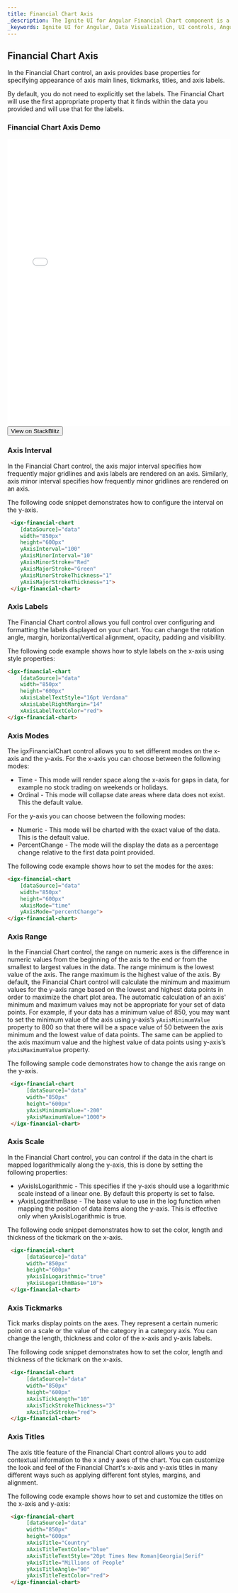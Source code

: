 ```yaml
---
title: Financial Chart Axis
_description: The Ignite UI for Angular Financial Chart component is a touch-enabled, highly performant, lightweight charting control that makes visualizing financial data a breeze.
_keywords: Ignite UI for Angular, Data Visualization, UI controls, Angular widgets, web widgets, UI widgets, Angular, Native Angular Components Suite, Native Angular Controls, Native Angular Components Library, Angular Chart component, Angular Financial Chart component, Angular Chart controls, Angular Financial Chart controls, Data Visualization
---
```

## Financial Chart Axis 

In the Financial Chart control, an axis provides base properties for specifying appearance of axis main lines, tickmarks, titles, and axis labels. 

By default, you do not need to explicitly set the labels. The Financial Chart will use the first appropriate property that it finds within the data you provided and will use that for the labels. 

### Financial Chart Axis Demo

<div class="sample-container" style="height: 650px">
    <iframe id="financial-chart-axis-sample-iframe" src='{environment:demosBaseUrl}/financial-chart-axis-sample' width="100%" height="100%" seamless frameBorder="0" onload="onSampleIframeContentLoaded(this);"></iframe>
</div>
<div>
    <button data-localize="stackblitz" class="stackblitz-btn"   data-iframe-id="financial-chart-axis-sample-iframe" data-demos-base-url="{environment:demosBaseUrl}">View on StackBlitz
    </button>
</div>

<div class="divider--half"></div>

### Axis Interval
In the Financial Chart control, the axis major interval specifies how frequently major gridlines and axis labels are rendered on an axis. Similarly, axis minor interval specifies how frequently minor gridlines are rendered on an axis.

The following code snippet demonstrates how to configure the interval on the y-axis.

```html
 <igx-financial-chart
    [dataSource]="data"
    width="850px"
    height="600px"
    yAxisInterval="100"
    yAxisMinorInterval="10" 
    yAxisMinorStroke="Red"    
    yAxisMajorStroke="Green"  
    yAxisMinorStrokeThickness="1"
    yAxisMajorStrokeThickness="1">
 </igx-financial-chart>
```
<div class="divider--half"></div>

### Axis Labels 
The Financial Chart control allows you full control over configuring and formatting the labels displayed on your chart. You can change the rotation angle, margin, horizontal/vertical alignment, opacity, padding and visibility. 

The following code example shows how to style labels on the x-axis using style properties:

```html
<igx-financial-chart
    [dataSource]="data"
    width="850px"
    height="600px"
    xAxisLabelTextStyle="16pt Verdana"
    xAxisLabelRightMargin="14"
    xAxisLabelTextColor="red">
</igx-financial-chart>
```
<div class="divider--half"></div>

### Axis Modes 
The igxFinancialChart control allows you to set different modes on the x-axis and the y-axis. 
For the x-axis you can choose between the following modes:
- Time - This mode will render space along the x-axis for gaps in data, for example no stock trading on weekends or holidays.
- Ordinal - This mode will collapse date areas where data does not exist. This the default value.

For the y-axis you can choose between the following modes:
- Numeric - This mode will be charted with the exact value of the data. This is the default value.
- PercentChange - The mode will the display the data as a percentage change relative to the first data point provided.

The following code example shows how to set the modes for the axes:

```html
<igx-financial-chart
    [dataSource]="data"
    width="850px"
    height="600px"
    xAxisMode="time"
    yAxisMode="percentChange">
</igx-financial-chart>
```
<div class="divider--half"></div>

### Axis Range
In the Financial Chart control, the range on numeric axes is the difference in numeric values from the beginning of the axis to the end or from the smallest to largest values in the data. The range minimum is the lowest value of the axis. The range maximum is the highest value of the axis. By default, the Financial Chart control will calculate the minimum and maximum values for the y-axis range based on the lowest and highest data points in order to maximize the chart plot area. The automatic calculation of an axis' minimum and maximum values may not be appropriate for your set of data points. For example, if your data has a minimum value of 850, you may want to set the minimum value of the axis using y-axis’s `yAxisMinimumValue` property to 800 so that there will be a space value of 50 between the axis minimum and the lowest value of data points. The same can be applied to the axis maximum value and the highest value of data points using y-axis’s `yAxisMaximumValue` property.

The following sample code demonstrates how to change the axis range on the y-axis.

```html
 <igx-financial-chart
      [dataSource]="data"
      width="850px"
      height="600px"
      yAxisMinimumValue="-200"
      yAxisMaximumValue="1000">
 </igx-financial-chart>
```
<div class="divider--half"></div>

### Axis Scale
In the Financial Chart control, you can control if the data in the chart is mapped logarithmically along the y-axis, this is done by setting the following properties:
- yAxisIsLogarithmic - This specifies if the y-axis should use a logarithmic scale instead of a linear one. By default this property is set to false. 
- yAxisLogarithmBase - The base value to use in the log function when mapping the position of data items along the y-axis.
This is effective only when yAxisIsLogarithmic is true.

The following code snippet demonstrates how to set the color, length and thickness of the tickmark on the x-axis.

```html
 <igx-financial-chart
      [dataSource]="data"
      width="850px"
      height="600px"
      yAxisIsLogarithmic="true"
      yAxisLogarithmBase="10">
 </igx-financial-chart>
```
<div class="divider--half"></div>

### Axis Tickmarks
Tick marks display points on the axes. They represent a certain numeric point on a scale or the value of the category in a category axis. You can change the length, thickness and color of the x-axis and y-axis labels.

The following code snippet demonstrates how to set the color, length and thickness of the tickmark on the x-axis.

```html
 <igx-financial-chart
      [dataSource]="data"
      width="850px"
      height="600px"
      xAxisTickLength="10"
      xAxisTickStrokeThickness="3"
      xAxisTickStroke="red">
 </igx-financial-chart>
```
<div class="divider--half"></div>

### Axis Titles
The axis title feature of the Financial Chart control allows you to add contextual information to the x and y axes of the chart. You can customize the look and feel of the Financial Chart's x-axis and y-axis titles in many different ways such as applying different font styles, margins, and alignment. 

The following code example shows how to set and customize the titles on the x-axis and y-axis:

```html
 <igx-financial-chart
      [dataSource]="data"
      width="850px"
      height="600px"
      xAxisTitle="Country"
      xAxisTitleTextColor="blue"
      xAxisTitleTextStyle="20pt Times New Roman|Georgia|Serif"
      yAxisTitle="Millions of People"
      yAxisTitleAngle="90"
      yAxisTitleTextColor="red">
 </igx-financial-chart>
```
<div class="divider--half"></div>


